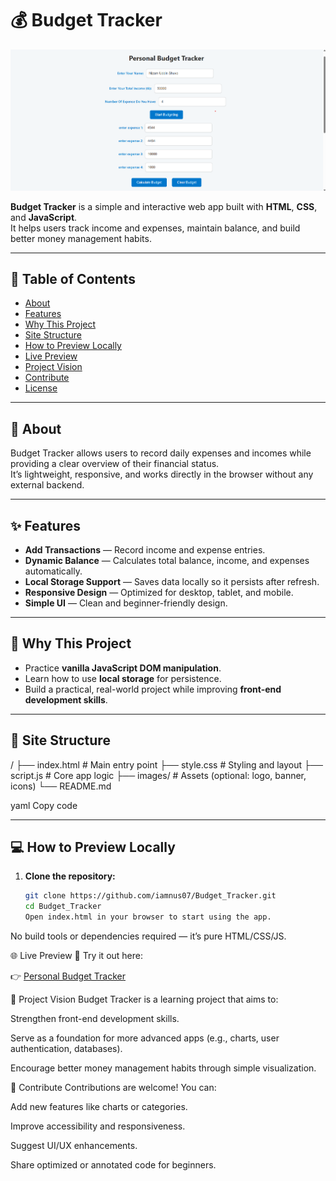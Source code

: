 # 💰 Budget Tracker

![Budget Tracker Banner](./New%20folder/Screenshot%202025-09-01%20130507.png)

**Budget Tracker** is a simple and interactive web app built with **HTML**, **CSS**, and **JavaScript**.  
It helps users track income and expenses, maintain balance, and build better money management habits.

---

## 📑 Table of Contents

- [About](#about)
- [Features](#features)
- [Why This Project](#why-this-project)
- [Site Structure](#site-structure)
- [How to Preview Locally](#how-to-preview-locally)
- [Live Preview](#live-preview)
- [Project Vision](#project-vision)
- [Contribute](#contribute)
- [License](#license)

---

## 📖 About

Budget Tracker allows users to record daily expenses and incomes while providing a clear overview of their financial status.  
It’s lightweight, responsive, and works directly in the browser without any external backend.

---

## ✨ Features

- **Add Transactions** — Record income and expense entries.
- **Dynamic Balance** — Calculates total balance, income, and expenses automatically.
- **Local Storage Support** — Saves data locally so it persists after refresh.
- **Responsive Design** — Optimized for desktop, tablet, and mobile.
- **Simple UI** — Clean and beginner-friendly design.

---

## 🔑 Why This Project

- Practice **vanilla JavaScript DOM manipulation**.
- Learn how to use **local storage** for persistence.
- Build a practical, real-world project while improving **front-end development skills**.

---

## 📂 Site Structure

/
├── index.html # Main entry point
├── style.css # Styling and layout
├── script.js # Core app logic
├── images/ # Assets (optional: logo, banner, icons)
└── README.md

yaml
Copy code

---

## 💻 How to Preview Locally

1. **Clone the repository:**
   ```bash
   git clone https://github.com/iamnus07/Budget_Tracker.git
   cd Budget_Tracker
   Open index.html in your browser to start using the app.
   ```

No build tools or dependencies required — it’s pure HTML/CSS/JS.

🌐 Live Preview
🚀 Try it out here:

👉 <a href="">Personal Budget Tracker</a>

🎯 Project Vision
Budget Tracker is a learning project that aims to:

Strengthen front-end development skills.

Serve as a foundation for more advanced apps (e.g., charts, user authentication, databases).

Encourage better money management habits through simple visualization.

🤝 Contribute
Contributions are welcome! You can:

Add new features like charts or categories.

Improve accessibility and responsiveness.

Suggest UI/UX enhancements.

Share optimized or annotated code for beginners.
